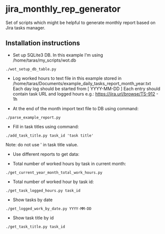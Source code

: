 # jira_monthly_rep_generator
Set of scripts which might be helpful to generate monthly report based on Jira tasks manager.

## Installation instructions

- Set up SQLite3 DB. In this example I'm using /home/taras/my_scripts/wot.db
```
./wot_setup_db_table.py
```

- Log worked hours to text file in this example stored in /home/taras/Documents/example_daily_tasks_report_month_year.txt
Each day log should be started from [ YYYY-MM-DD ]
Each entry should contain task URL and logged hours e.g.: https://jira.url/browse/TS-912 - 1h


- At the end of the month import text file to DB using command:
```
./parse_example_report.py
```

- Fill in task titles using command:
```
./add_task_title.py task_id 'task title'
```
Note: do not use ' in task title value.

- Use different reports to get data:

+ Total number of worked hours by task in current month:
```
./get_current_year_month_total_work_hours.py
```

+ Total number of worked hour by task id:
```
./get_task_logged_hours.py task_id
```

+ Show tasks by date
```
./get_logged_work_by_date.py YYYY-MM-DD
```

+ Show task title by id
```
./get_task_title.py task_id
```
